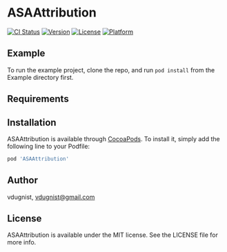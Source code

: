 # ASAAttribution

[![CI Status](https://img.shields.io/travis/vdugnist/ASAAttribution.svg?style=flat)](https://travis-ci.org/vdugnist/ASAAttribution)
[![Version](https://img.shields.io/cocoapods/v/ASAAttribution.svg?style=flat)](https://cocoapods.org/pods/ASAAttribution)
[![License](https://img.shields.io/cocoapods/l/ASAAttribution.svg?style=flat)](https://cocoapods.org/pods/ASAAttribution)
[![Platform](https://img.shields.io/cocoapods/p/ASAAttribution.svg?style=flat)](https://cocoapods.org/pods/ASAAttribution)

## Example

To run the example project, clone the repo, and run `pod install` from the Example directory first.

## Requirements

## Installation

ASAAttribution is available through [CocoaPods](https://cocoapods.org). To install
it, simply add the following line to your Podfile:

```ruby
pod 'ASAAttribution'
```

## Author

vdugnist, vdugnist@gmail.com

## License

ASAAttribution is available under the MIT license. See the LICENSE file for more info.
